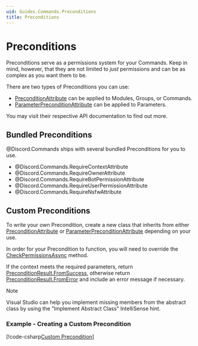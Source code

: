 ```yaml
---
uid: Guides.Commands.Preconditions
title: Preconditions
---
```


# Preconditions

Preconditions serve as a permissions system for your Commands. Keep in
mind, however, that they are not limited to _just_ permissions and can
be as complex as you want them to be.

There are two types of Preconditions you can use:

* [PreconditionAttribute] can be applied to Modules, Groups, or Commands.
* [ParameterPreconditionAttribute] can be applied to Parameters.

You may visit their respective API documentation to find out more.

[PreconditionAttribute]: xref:Discord.Commands.PreconditionAttribute
[ParameterPreconditionAttribute]: xref:Discord.Commands.ParameterPreconditionAttribute

## Bundled Preconditions

@Discord.Commands ships with several bundled Preconditions for you
to use.

* @Discord.Commands.RequireContextAttribute
* @Discord.Commands.RequireOwnerAttribute
* @Discord.Commands.RequireBotPermissionAttribute
* @Discord.Commands.RequireUserPermissionAttribute
* @Discord.Commands.RequireNsfwAttribute

## Custom Preconditions

To write your own Precondition, create a new class that inherits from
either [PreconditionAttribute] or [ParameterPreconditionAttribute]
depending on your use.

In order for your Precondition to function, you will need to override
the [CheckPermissionsAsync] method.

If the context meets the required parameters, return
[PreconditionResult.FromSuccess], otherwise return
[PreconditionResult.FromError] and include an error message if
necessary.

> [!NOTE]
> Visual Studio can help you implement missing members
> from the abstract class by using the "Implement Abstract Class"
> IntelliSense hint.

### Example - Creating a Custom Precondition

[!code-csharp[Custom Precondition](samples/require_owner.cs)]

[CheckPermissionsAsync]: xref:Discord.Commands.PreconditionAttribute.CheckPermissionsAsync*
[PreconditionResult.FromSuccess]: xref:Discord.Commands.PreconditionResult.FromSuccess*
[PreconditionResult.FromError]: xref:Discord.Commands.PreconditionResult.FromError*
